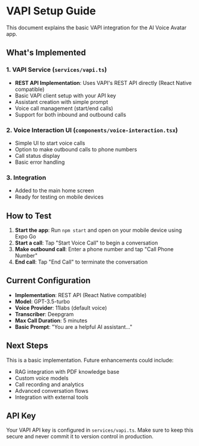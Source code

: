 # VAPI Setup Guide

This document explains the basic VAPI integration for the AI Voice Avatar app.

## What's Implemented

### 1. VAPI Service (`services/vapi.ts`)
- **REST API Implementation**: Uses VAPI's REST API directly (React Native compatible)
- Basic VAPI client setup with your API key
- Assistant creation with simple prompt
- Voice call management (start/end calls)
- Support for both inbound and outbound calls

### 2. Voice Interaction UI (`components/voice-interaction.tsx`)
- Simple UI to start voice calls
- Option to make outbound calls to phone numbers
- Call status display
- Basic error handling

### 3. Integration
- Added to the main home screen
- Ready for testing on mobile devices

## How to Test

1. **Start the app**: Run `npm start` and open on your mobile device using Expo Go
2. **Start a call**: Tap "Start Voice Call" to begin a conversation
3. **Make outbound call**: Enter a phone number and tap "Call Phone Number"
4. **End call**: Tap "End Call" to terminate the conversation

## Current Configuration

- **Implementation**: REST API (React Native compatible)
- **Model**: GPT-3.5-turbo
- **Voice Provider**: 11labs (default voice)
- **Transcriber**: Deepgram
- **Max Call Duration**: 5 minutes
- **Basic Prompt**: "You are a helpful AI assistant..."

## Next Steps

This is a basic implementation. Future enhancements could include:
- RAG integration with PDF knowledge base
- Custom voice models
- Call recording and analytics
- Advanced conversation flows
- Integration with external tools

## API Key

Your VAPI API key is configured in `services/vapi.ts`. Make sure to keep this secure and never commit it to version control in production.
